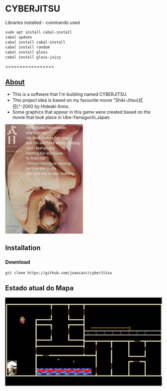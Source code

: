 # CYBERJITSU


Libraries installed - commands used
```
sudo apt install cabal-install
cabal update
cabal install cabal-install
cabal install random
cabal install gloss
cabal install gloss-juicy
```

=================
<!--ts-->
   ## [About](#About)
   * This is a software that I'm building named CYBERJITSU.
   * This project idea is based on my favourite movie "Shiki-Jitsu(式日)"-2000 by Hideaki Anno.
   * Some graphics that appear in this game were created based on the movie that took place in Ube-Yamaguchi,Japan.
   </b> 
        <img src = "src/img/poster.jpg" width=250>

## Installation 
### Download
```
git clone https://github.com/joaocasr/cyberJitsu
```

    
## Estado atual do Mapa
  <img src = "src/img/mapa.png" width=750>

<!--te-->
